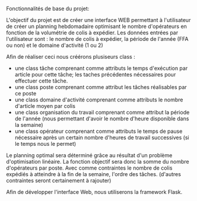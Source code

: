 Fonctionnalités de base du projet:

L'objectif du projet est de créer une interface WEB permettant à l'utilisateur de créer un planning hebdomadaire optimisant le nombre d'opérateurs en fonction de la volumétrie de colis à expédier. 
Les données entrées par l'utilisateur sont : le nombre de colis à expédier, la période de l'année (FFA ou non) et le domaine d'activité (1 ou 2)

Afin de réaliser ceci nous créérons plusiseurs class : 
- une class tâche comprenant comme attributs le temps d'exécution par article pour cette tâche; les taches précédentes nécessaires pour effectuer cette tâche. 
- une class poste comprenant comme attribut les tâches réalisables par ce poste 
- une class domaine d'activité comprenant comme attributs le nombre d'article moyen par colis 
- une class organisation du travail comprenant comme attribut la période de l'année (nous permettant d'avoir le nombre d'heure disponible dans la semaine)
- une class opérateur comprenant comme attributs le temps de pause nécessaire après un certain nombre d'heures de travail successives (si le temps nous le permet)

Le planning optimal sera déterminé grâce au résultat d'un problème d'optimisation linéaire. 
La fonction objectif sera donc la somme du nombre d'opérateurs par poste. Avec comme contraintes le nombre de colis expédiés à atteindre à la fin de la semaine, l'ordre des tâches. (d'autres contraintes seront certainement à rajouter) 

Afin de développer l'interface Web, nous utiliserons la framework Flask. 
